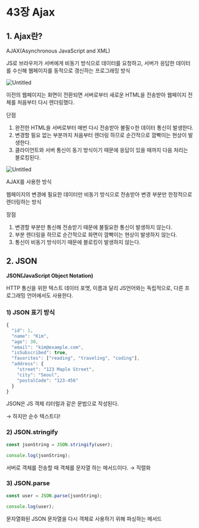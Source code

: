 # 43장 Ajax

## 1. Ajax란?

AJAX(Asynchronous JavaScript and XML)

JS로 브라우저가 서버에게 비동기 방식으로 데이터를 요청하고, 서버가 응답한 데이터를 수신해 웹페이지를 동적으로 갱신하는 프로그래밍 방식

![Untitled](https://prod-files-secure.s3.us-west-2.amazonaws.com/4a11039e-c298-473f-a4f8-6f269a710858/74956743-3312-4a47-af17-2b65a4ed62bc/Untitled.png)

이전의 웹페이지는 화면이 전환되면 서버로부터 새로운 HTML을 전송받아 웹페이지 전체를 처음부터 다시 렌더링했다.

단점

1. 완전한 HTML을 서버로부터 매번 다시 전송받아 불필ㅇ한 데이터 통신이 발생한다.
2. 변경할 필요 없는 부분까지 처음부터 렌더링 하므로 순간적으로 깜빡이는 현상이 발생한다.
3. 클라이언트와 서버 통신이 동기 방식이기 때문에 응답이 있을 때까지 다음 처리는 블로킹된다.

![Untitled](https://prod-files-secure.s3.us-west-2.amazonaws.com/4a11039e-c298-473f-a4f8-6f269a710858/8ee2dafb-5954-49ab-a092-b5dac79314de/Untitled.png)

AJAX를 사용한 방식

웹페이지의 변경에 필요한 데이터만 비동기 방식으로 전송받아 변경 부분만 한정적으로 렌더링하는 방식

장점

1. 변경할 부분만 통신해 전송받기 때문에 불필요한 통신이 발생하지 않는다.
2. 부분 렌더링을 하므로 순간적으로 화면이 깜빡이는 현상이 발생하지 않는다.
3. 통신이 비동기 방식이기 때문에 블로킹이 발생하지 않는다.

## 2. JSON

**JSON(JavaScript Object Notation)**

HTTP 통신을 위한 텍스트 데이터 포맷, 이름과 달리 JS언어와는 독립적으로, 다른 프로그래밍 언어에서도 사용한다.

### 1) JSON 표기 방식

```jsx
{
  "id": 1,
  "name": "Kim",
  "age": 30,
  "email": "kim@example.com",
  "isSubscribed": true,
  "favorites": ["reading", "traveling", "coding"],
  "address": {
    "street": "123 Maple Street",
    "city": "Seoul",
    "postalCode": "123-456"
  }
}

```

JSON은 JS 객체 리터럴과 같은 문법으로 작성된다.

→ 하지만 순수 텍스트다!

### 2) JSON.stringify

```jsx
const jsonString = JSON.stringify(user);

console.log(jsonString);
```

서버로 객체를 전송할 때 객체를 문자열 하는 메서드이다. → 직렬화

### 3) JSON.parse

```jsx
const user = JSON.parse(jsonString);

console.log(user);
```

문자열화된 JSON 문자열을 다시 객체로 사용하기 위해 파싱하는 메서드
